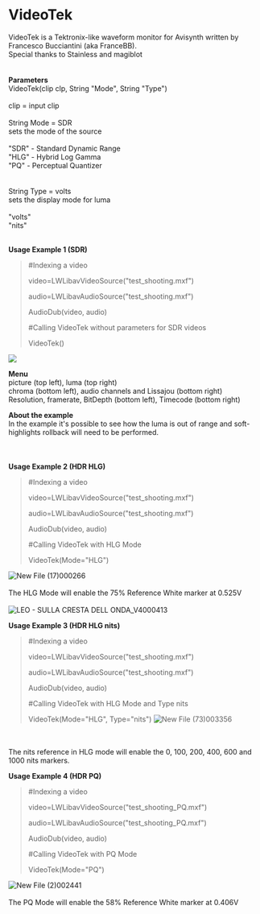 # VideoTek
VideoTek is a Tektronix-like waveform monitor for Avisynth written by Francesco Bucciantini (aka FranceBB).
<br>
Special thanks to Stainless and magiblot
<br>
<br>
<br>
**Parameters**
<br>
VideoTek(clip clp, String "Mode", String "Type")
<br>
<br>
clip = input clip
<br>
<br>
String Mode = SDR
<br>
sets the mode of the source
<br>
<br>
"SDR" - Standard Dynamic Range
<br>
"HLG" - Hybrid Log Gamma
<br>
"PQ" - Perceptual Quantizer
<br>
<br>
<br>
String Type = volts
<br>
sets the display mode for luma
<br>
<br>
"volts"
<br>
"nits"
<br>
<br>

**Usage Example 1 (SDR)**
>#Indexing a video
>
>video=LWLibavVideoSource("test_shooting.mxf")
>
>audio=LWLibavAudioSource("test_shooting.mxf")
>
>AudioDub(video, audio)
>
>
>#Calling VideoTek without parameters for SDR videos
>
>VideoTek()

<img src="https://i.imgur.com/sHsDioV.png">

**Menu**
<br>
picture (top left), luma (top right)
<br>
chroma (bottom left), audio channels and Lissajou (bottom right)
<br>
Resolution, framerate, BitDepth (bottom left), Timecode (bottom right)
<br>

**About the example**
<br>
In the example it's possible to see how the luma is out of range and soft-highlights rollback will need to be performed.
<br>
<br>
<br>
<br>
**Usage Example 2 (HDR HLG)**
>#Indexing a video
>
>video=LWLibavVideoSource("test_shooting.mxf")
>
>audio=LWLibavAudioSource("test_shooting.mxf")
>
>AudioDub(video, audio)
>
>
>#Calling VideoTek with HLG Mode
>
>VideoTek(Mode="HLG")

![New File (17)000266](https://user-images.githubusercontent.com/18946343/186958373-6f20978f-766d-45bd-841c-5ca0ba177b59.png)
<br>
<br>
The HLG Mode will enable the 75% Reference White marker at 0.525V
<br>
<br>
![LEO - SULLA CRESTA DELL ONDA_V4000413](https://user-images.githubusercontent.com/18946343/233964818-8bfc4ec9-f09d-41f8-bd37-34155f846ab0.png)

**Usage Example 3 (HDR HLG nits)**
>#Indexing a video
>
>video=LWLibavVideoSource("test_shooting.mxf")
>
>audio=LWLibavAudioSource("test_shooting.mxf")
>
>AudioDub(video, audio)
>
>
>#Calling VideoTek with HLG Mode and Type nits
>
>VideoTek(Mode="HLG", Type="nits")
![New File (73)003356](https://github.com/FranceBB/VideoTek/assets/18946343/16b2932b-c048-4537-ba43-206580f5db74)
<br>
<br>
The nits reference in HLG mode will enable the 0, 100, 200, 400, 600 and 1000 nits markers.


**Usage Example 4 (HDR PQ)**
>#Indexing a video
>
>video=LWLibavVideoSource("test_shooting_PQ.mxf")
>
>audio=LWLibavAudioSource("test_shooting_PQ.mxf")
>
>AudioDub(video, audio)
>
>
>#Calling VideoTek with PQ Mode
>
>VideoTek(Mode="PQ")


![New File (2)002441](https://github.com/FranceBB/VideoTek/assets/18946343/8879d890-6548-4f67-94bb-e70271802979)
<br>
<br>
The PQ Mode will enable the 58% Reference White marker at 0.406V
